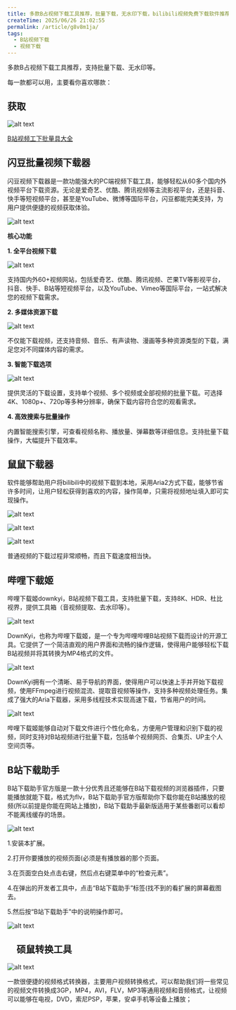 ```yaml
---
title: 多款B占视频下载工具推荐，批量下载，无水印下载，bilibili视频免费下载软件推荐
createTime: 2025/06/26 21:02:55
permalink: /article/g8v8m1ja/
tags:
  - B站视频下载
  - 视频下载
---
```


多款B占视频下载工具推荐，支持批量下载、无水印等。

每一款都可以用，主要看你喜欢哪款：

## 获取

![alt text](0.png)

[B站视频工下批量具大全](https://pan.quark.cn/s/a6f1eacb01e0)


## 闪豆批量视频下载器

闪豆视频下载器是一款功能强大的PC端视频下载工具，能够轻松从60多个国内外视频平台下载资源。无论是爱奇艺、优酷、腾讯视频等主流影视平台，还是抖音、快手等短视频平台，甚至是YouTube、微博等国际平台，闪豆都能完美支持，为用户提供便捷的视频获取体验。


![alt text](2.1.png)

**核心功能**

**1. 全平台视频下载**


![alt text](2.2.png)

支持国内外60+视频网站，包括爱奇艺、优酷、腾讯视频、芒果TV等影视平台，抖音、快手、B站等短视频平台，以及YouTube、Vimeo等国际平台，一站式解决您的视频下载需求。

**2. 多媒体资源下载**


![alt text](2.3.png)

不仅能下载视频，还支持音频、音乐、有声读物、漫画等多种资源类型的下载，满足您对不同媒体内容的需求。

**3. 智能下载选项**

![alt text](2.4.png)

提供灵活的下载设置，支持单个视频、多个视频或全部视频的批量下载。可选择4K、1080p+、720p等多种分辨率，确保下载内容符合您的观看需求。

**4. 高效搜索与批量操作**

内置智能搜索引擎，可查看视频名称、播放量、弹幕数等详细信息。支持批量下载操作，大幅提升下载效率。


## 鼠鼠下载器

软件能够帮助用户将bilibili中的视频下载到本地，采用Aria2方式下载，能够节省许多时间，让用户轻松获得到喜欢的内容，操作简单，只需将视频地址填入即可实现操作。

![alt text](3.1.png)

![alt text](3.2.png)

![alt text](3.3.png)

普通视频的下载过程非常顺畅，而且下载速度相当快。

## 哔哩下载姬

哔哩下载姬downkyi，B站视频下载工具，支持批量下载，支持8K、HDR、杜比视界，提供工具箱（音视频提取、去水印等）。


![alt text](41.png)

DownKyi，也称为哔哩下载姬，是一个专为哔哩哔哩B站视频下载而设计的开源工具。它提供了一个简洁直观的用户界面和流畅的操作逻辑，使得用户能够轻松下载B站视频并将其转换为MP4格式的文件。

![alt text](42.png)

DownKyi拥有一个清晰、易于导航的界面，使得用户可以快速上手并开始下载视频，使用FFmpeg进行视频混流、提取音视频等操作，支持多种视频处理任务。集成了强大的Aria下载器，采用多线程技术实现高速下载，节省用户的时间。

![alt text](43.png)

哔哩下载姬能够自动对下载文件进行个性化命名，方便用户管理和识别下载的视频，同时支持对B站视频进行批量下载，包括单个视频网页、合集页、UP主个人空间页等。

## B站下载助手

B站下载助手官方版是一款十分优秀且还能够在B站下载视频的浏览器插件，只要能播放就能下载，格式为flv，B站下载助手官方版帮助你下载你能在B站播放的视频(所以前提是你能在网站上播放)，B站下载助手最新版适用于某些番剧可以看却不能离线缓存的场景。

![alt text](51.png)

1.安装本扩展。

2.打开你要播放的视频页面(必须是有播放器的那个页面。

3.在页面空白处点击右键，然后点右键菜单中的“检查元素”。

4.在弹出的开发者工具中，点击“B站下载助手”标签(找不到的看扩展的屏幕截图去。

5.然后按“B站下载助手”中的说明操作即可。

![alt text](52.png)

## 　硕鼠转换工具

![alt text](61.png)

一款很便捷的视频格式转换器，主要用户视频转换格式，可以帮助我们将一些常见的视频文件转换成3GP，MP4，AVI，FLV，MP3等通用视频和音频格式，让视频可以能够在电视，DVD，索尼PSP，苹果，安卓手机等设备上播放；